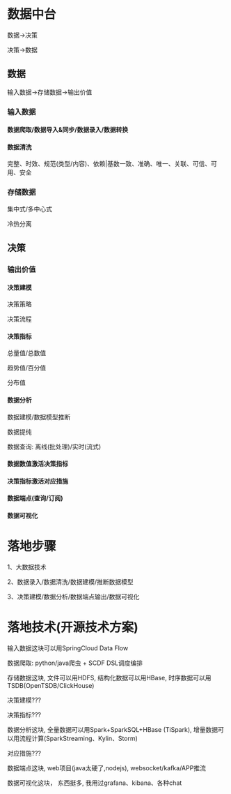 # 数据中台

数据->决策

决策->数据

## 数据

输入数据->存储数据->输出价值

### 输入数据

#### 数据爬取/数据导入&同步/数据录入/数据转换

#### 数据清洗

完整、时效、规范(类型/内容)、依赖|基数一致、准确、唯一、关联、可信、可用、安全

### 存储数据

集中式/多中心式

冷热分离

## 决策

### 输出价值

#### 决策建模

决策策略

决策流程

#### 决策指标

总量值/总数值

趋势值/百分值

分布值

#### 数据分析

数据建模/数据模型推断

数据提纯

数据查询: 离线(批处理)/实时(流式)

#### 数据数值激活决策指标

#### 决策指标激活对应措施

#### 数据端点(查询/订阅)

#### 数据可视化

# 落地步骤

1、大数据技术

2、数据录入/数据清洗/数据建模/推断数据模型

3、决策建模/数据分析/数据端点输出/数据可视化

# 落地技术(开源技术方案)

输入数据这块可以用SpringCloud Data Flow

数据爬取: python/java爬虫 + SCDF DSL调度编排



存储数据这块, 文件可以用HDFS, 结构化数据可以用HBase, 时序数据可以用TSDB(OpenTSDB/ClickHouse)



决策建模???

决策指标???

数据分析这块, 全量数据可以用Spark+SparkSQL+HBase (TiSpark), 增量数据可以用流程计算(SparkStreaming、Kylin、Storm)



对应措施???

数据端点这块, web项目(java太硬了,nodejs), websocket/kafka/APP推流



数据可视化这块， 东西挺多, 我用过grafana、kibana、各种chat





